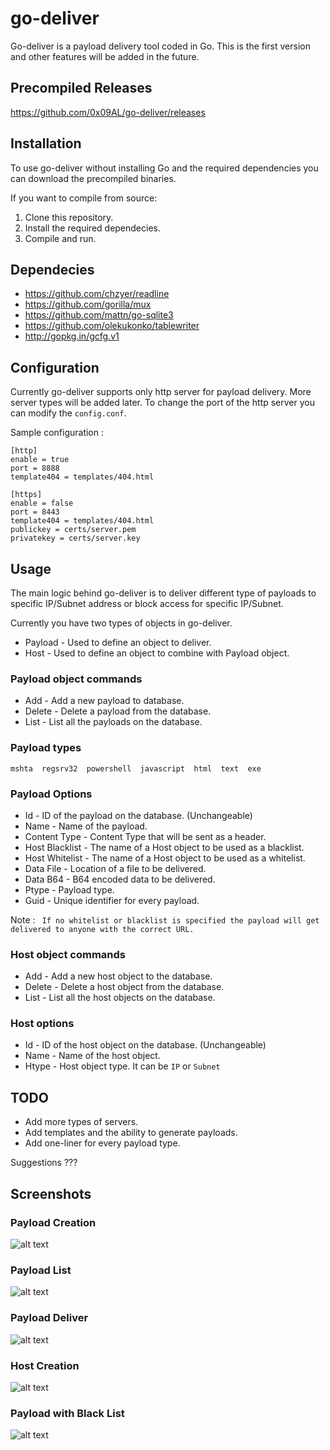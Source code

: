 # go-deliver

Go-deliver is a payload delivery tool coded in Go. This is the first version and other features will be added in the future.

## Precompiled Releases
https://github.com/0x09AL/go-deliver/releases

## Installation
To use go-deliver without installing Go and the required dependencies you can download the precompiled binaries. 

If you want to compile from source:

1) Clone this repository.
2) Install the required dependecies.
3) Compile and run.

## Dependecies
* https://github.com/chzyer/readline
* https://github.com/gorilla/mux
* https://github.com/mattn/go-sqlite3
* https://github.com/olekukonko/tablewriter
* http://gopkg.in/gcfg.v1

## Configuration
Currently go-deliver supports only http server for payload delivery. More server types will be added later.
To change the port of the http server you can modify the ```config.conf```.

Sample configuration :

```
[http]
enable = true
port = 8888
template404 = templates/404.html

[https]
enable = false
port = 8443
template404 = templates/404.html
publickey = certs/server.pem
privatekey = certs/server.key

```

## Usage
The main logic behind go-deliver is to deliver different type of payloads to specific IP/Subnet address or block access for specific IP/Subnet.

Currently you have two types of objects in go-deliver.
* Payload - Used to define an object to deliver.
* Host - Used to define an object to combine with Payload object.

### Payload object commands
* Add - Add a new payload to database.
* Delete - Delete a payload from the database.
* List - List all the payloads on the database.

### Payload types
```mshta  regsrv32  powershell  javascript  html  text  exe```

### Payload Options
* Id - ID of the payload on the database. (Unchangeable)
* Name - Name of the payload.
* Content Type - Content Type that will be sent as a header.
* Host Blacklist - The name of a Host object to be used as a blacklist.
* Host Whitelist - The name of a Host object to be used as a whitelist.
* Data File - Location of a file to be delivered.
* Data B64 - B64 encoded data to be delivered.
* Ptype - Payload type.
* Guid - Unique identifier for every payload.

Note : ``` If no whitelist or blacklist is specified the payload will get delivered to anyone with the correct URL.```

### Host object commands
* Add - Add a new host object to the database.
* Delete - Delete a host object from the database.
* List - List all the host objects on the database.

### Host options
* Id - ID of the host object on the database. (Unchangeable)
* Name - Name of the host object.
* Htype - Host object type. It can be ```IP``` or ```Subnet```

## TODO
* Add more types of servers.
* Add templates and the ability to generate payloads.
* Add one-liner for every payload type.

Suggestions ???

## Screenshots
### Payload Creation

![alt text](https://raw.githubusercontent.com/0x09AL/go-deliver/master/screenshot/payload_creation.png "Payload Creation")

### Payload List

![alt text](https://raw.githubusercontent.com/0x09AL/go-deliver/master/screenshot/payload_list.png "Payload List")

### Payload Deliver

![alt text](https://raw.githubusercontent.com/0x09AL/go-deliver/master/screenshot/payload_deliver.png "Payload Deliver")

### Host Creation

![alt text](https://raw.githubusercontent.com/0x09AL/go-deliver/master/screenshot/host_creation.png "Payload List")

### Payload with Black List

![alt text](https://raw.githubusercontent.com/0x09AL/go-deliver/master/screenshot/blacklist_example.png "Black List Example")

